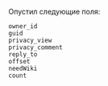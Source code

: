 Опустил следующие поля:

    owner_id
    guid
    privacy_view
    privacy_comment
    reply_to
    offset
    needWiki
    count

